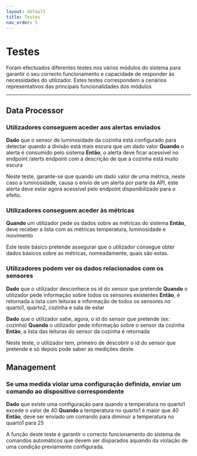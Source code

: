 ```yaml
---
layout: default
title: Testes
nav_order: 5
---
```


# Testes

Foram efectuados diferentes testes nos vários módulos do sistema para garantir o seu correcto funcionamento e capacidade de responder às necessidades do utilizador.
Estes testes correspondem a cenários representativos das principais funcionalidades dos módulos

---

## Data Processor

### Utilizadores conseguem aceder aos alertas enviados

**Dado** que o sensor de luminosidade da cozinha está configurado para detectar quando a divisão está mais escura que um dado valor
**Quando** o alerta é consumido pelo sistema
**Então**, o alerta deve ficar acessível no endpoint /alerts endpoint com a descrição de que a cozinha está muito escura

Neste teste, garante-se que quando um dado valor de uma métrica, neste caso a luminosidade, causa o envio de um alerta por parte da API, este alerta deve estar agora acessível pelo endpoint disponibilizado para o efeito.

### Utilizadores conseguem aceder às métricas

**Quando** um utilizador pede os dados sobre as métricas do sistema
**Então**, deve receber a lista com as métricas temperatura, luminosidade e movimento

Este teste básico pretende assegurar que o utilizador consegue obter dados básicos sobre as métricas, nomeadamente, quais são estas.

### Utilizadores podem ver os dados relacionados com os sensores

**Dado** que o utilizador desconhece os id do sensor que pretende
**Quando** o utilizador pede informação sobre todos os sensores existentes
**Então**, é retornada a lista com leituras e informação de todos os sensores no quarto1, quarto2, cozinha e sala de estar

**Dado** que o utilizador sabe, agora, o id do sensor que pretende (ex: cozinha)
**Quando** o utilizador pede informação sobre o sensor da cozinha
**Então**, a lista das leituras do sensor da cozinha é retornada

Neste teste, o utilizador tem, primeiro de descobrir o id do sensor que pretende e só depois pode saber as medições deste.

## Management

### Se uma medida violar uma configuração definida, enviar um comando ao dispositivo correspondente

**Dado** que existe uma configuração para quando a temperatura no quarto1 excede o valor de 40
**Quando** a temperatura no quarto1 é maior que 40
**Então**, deve ser enviado um comando para diminuir a temperatura no quarto1 para 25

A função deste teste é garantir o correcto funcionamento do sistema de comandos automáticos que devem ser disparados aquando da violação de uma condição previamente configurada.